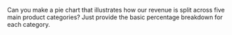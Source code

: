 Can you make a pie chart that illustrates how our revenue is split across five main product categories? Just provide the basic percentage breakdown for each category.

